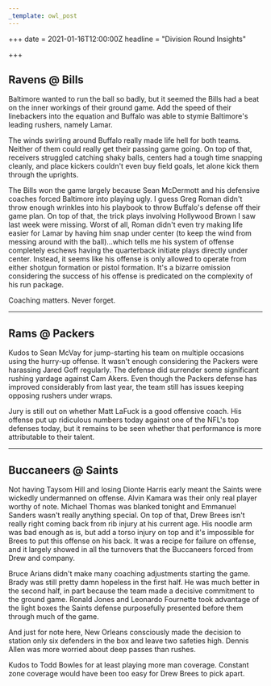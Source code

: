 ```yaml
---
_template: owl_post
---
```


+++
date = 2021-01-16T12:00:00Z
headline = "Division Round Insights"

+++
## Ravens @ Bills

Baltimore wanted to run the ball so badly, but it seemed the Bills had a beat on the inner workings of their ground game. Add the speed of their linebackers into the equation and Buffalo was able to stymie Baltimore's leading rushers, namely Lamar.

The winds swirling around Buffalo really made life hell for both teams. Neither of them could really get their passing game going. On top of that, receivers struggled catching shaky balls, centers had a tough time snapping cleanly, and place kickers couldn't even buy field goals, let alone kick them through the uprights.

The Bills won the game largely because Sean McDermott and his defensive coaches forced Baltimore into playing ugly. I guess Greg Roman didn't throw enough wrinkles into his playbook to throw Buffalo's defense off their game plan. On top of that, the trick plays involving Hollywood Brown I saw last week were missing. Worst of all, Roman didn't even try making life easier for Lamar by having him snap under center (to keep the wind from messing around with the ball)...which tells me his system of offense completely eschews having the quarterback initiate plays directly under center. Instead, it seems like his offense is only allowed to operate from either shotgun formation or pistol formation. It's a bizarre omission considering the success of his offense is predicated on the complexity of his run package.

Coaching matters. Never forget.

***

## Rams @ Packers

Kudos to Sean McVay for jump-starting his team on multiple occasions using the hurry-up offense. It wasn't enough considering the Packers were harassing Jared Goff regularly. The defense did surrender some significant rushing yardage against Cam Akers. Even though the Packers defense has improved considerably from last year, the team still has issues keeping opposing rushers under wraps.

Jury is still out on whether Matt LaFuck is a good offensive coach. His offense put up ridiculous numbers today against one of the NFL's top defenses today, but it remains to be seen whether that performance is more attributable to their talent.

***

## Buccaneers @ Saints

Not having Taysom Hill and losing Dionte Harris early meant the Saints were wickedly undermanned on offense. Alvin Kamara was their only real player worthy of note. Michael Thomas was blanked tonight and Emmanuel Sanders wasn't really anything special. On top of that, Drew Brees isn't really right coming back from rib injury at his current age. His noodle arm was bad enough as is, but add a torso injury on top and it's impossible for Brees to put this offense on his back. It was a recipe for failure on offense, and it largely showed in all the turnovers that the Buccaneers forced from Drew and company.

Bruce Arians didn't make many coaching adjustments starting the game. Brady was still pretty damn hopeless in the first half. He was much better in the second half, in part because the team made a decisive commitment to the ground game. Ronald Jones and Leonardo Fournette took advantage of the light boxes the Saints defense purposefully presented before them through much of the game.

And just for note here, New Orleans consciously made the decision to station only six defenders in the box and leave two safeties high. Dennis Allen was more worried about deep passes than rushes.

Kudos to Todd Bowles for at least playing more man coverage. Constant zone coverage would have been too easy for Drew Brees to pick apart.
